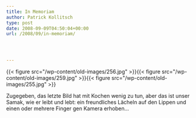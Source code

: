 ```yaml
---
title: In Memoriam
author: Patrick Kollitsch
type: post
date: 2008-09-09T04:50:04+00:00
url: /2008/09/in-memoriam/




---
```

{{< figure src="/wp-content/old-images/256.jpg" >}}{{< figure src="/wp-content/old-images/259.jpg" >}}{{< figure src="/wp-content/old-images/255.jpg" >}}

Zugegeben, das letzte Bild hat mit Kochen wenig zu tun, aber das ist unser Samak, wie er leibt und lebt: ein freundliches L&auml;cheln auf den Lippen und einen oder mehrere Finger gen Kamera erhoben...

